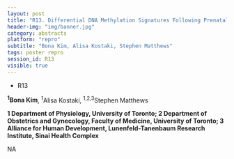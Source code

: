 ```yaml
---
layout: post
title: "R13. Differential DNA Methylation Signatures Following Prenatal Exposure to Single-course Antenatal Glucocorticoids in Humans and Guinea Pigs"
header-img: "img/banner.jpg"
category: abstracts
platform: "repro"
subtitle: "Bona Kim, Alisa Kostaki, Stephen Matthews"
tags: poster repro
session_id: R13 
visible: true
---
```

 - R13

**<sup>1</sup>Bona Kim**, <sup>1</sup>Alisa Kostaki, <sup>1,2,3</sup>Stephen Matthews

__1 Department of Physiology, University of Toronto; 2 Department of Obstetrics and Gynecology, Faculty of Medicine, University of Toronto; 3 Alliance for Human Development, Lunenfeld-Tanenbaum Research Institute, Sinai Health Complex__

NA
